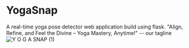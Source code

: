 # YogaSnap
A real-time yoga pose detector web application build using flask.
"Align, Refine, and Feel the Divine – Yoga Mastery, Anytime!" -- our tagline
![Y O G A SNAP (1)](https://github.com/maitri-dalvi/YogaSnap/assets/144388185/5a275051-15d2-4388-9837-100c4d845586)
